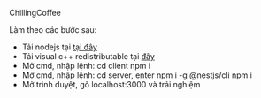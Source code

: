 ChillingCoffee

Làm theo các bước sau:
- Tải nodejs tại <a href="https://nodejs.org/dist/v24.7.0/node-v24.7.0-x64.msi">tại đây</a>
- Tải visual c++ redistributable tại <a href="https://aka.ms/vs/17/release/vc_redist.x64.exe">đây</a>
- Mở cmd, nhập lệnh:
    cd client
    npm i
- Mở cmd, nhập lệnh:
    cd server, enter
    npm i -g @nestjs/cli
    npm i
- Mở trình duyệt, gõ localhost:3000 và trải nghiệm
